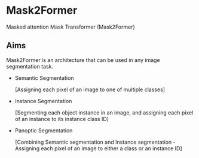# Mask2Former

Masked attention Mask Transformer (Mask2Former)

## Aims

Mask2Former is an architecture that can be used in any image segmentation task.
- Semantic Segmentation
  
  [Assigning each pixel of an image to one of multiple classes]
- Instance Segmentation
  
  [Segmenting each object instance in an image, and assigning each pixel of an instance to its instance class ID]
- Panoptic Segmentation
  
  [Combining Semantic segmentation and Instance segmentation - Assigning each pixel of an image to either a class or an instance ID]

